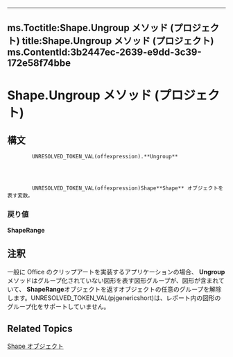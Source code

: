 
---
ms.Toctitle:Shape.Ungroup メソッド (プロジェクト)
title:Shape.Ungroup メソッド (プロジェクト)
ms.ContentId:3b2447ec-2639-e9dd-3c39-172e58f74bbe
---
# Shape.Ungroup メソッド (プロジェクト)





## 構文

            UNRESOLVED_TOKEN_VAL(offexpression).**Ungroup**




            UNRESOLVED_TOKEN_VAL(offexpression)Shape**Shape** オブジェクトを表す変数。

### 戻り値
**ShapeRange**





## 注釈
一般に Office のクリップアートを実装するアプリケーションの場合、 **Ungroup**メソッドはグループ化されていない図形を表す図形グループが、図形が含まれていて、 **ShapeRange**オブジェクトを返すオブジェクトの任意のグループを解除します。UNRESOLVED_TOKEN_VAL(pjgenericshort)は、レポート内の図形のグループ化をサポートしていません。



## Related Topics

[Shape オブジェクト](d2b32bcd-5595-a4a7-9772-feb25fd0103a.md)




